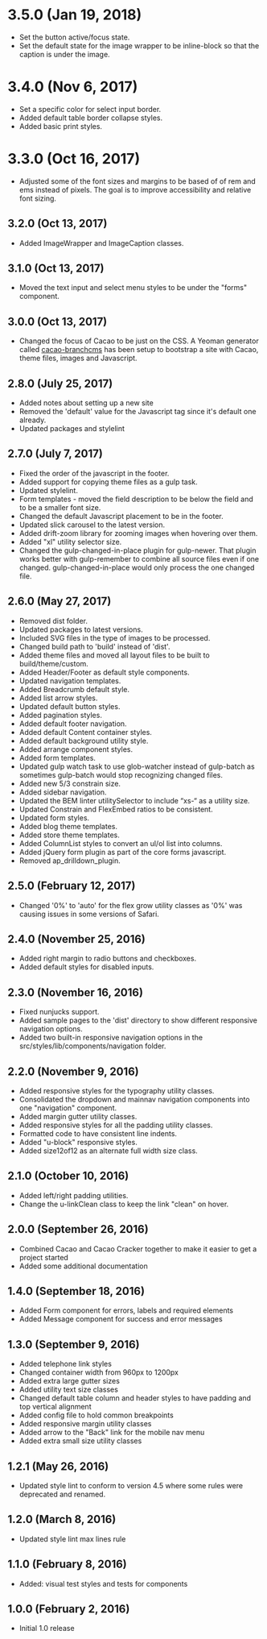 # 3.5.0 (Jan 19, 2018)

* Set the button active/focus state.
* Set the default state for the image wrapper to be inline-block so that the caption is under the image.

# 3.4.0 (Nov 6, 2017)

* Set a specific color for select input border.
* Added default table border collapse styles.
* Added basic print styles.

# 3.3.0 (Oct 16, 2017)

* Adjusted some of the font sizes and margins to be based of of rem and ems instead of pixels. 
The goal is to improve accessibility and relative font sizing.

## 3.2.0 (Oct 13, 2017)

* Added ImageWrapper and ImageCaption classes. 

## 3.1.0 (Oct 13, 2017)

* Moved the text input and select menu styles to be under the "forms" component.

## 3.0.0 (Oct 13, 2017)

* Changed the focus of Cacao to be just on the CSS. A Yeoman generator called [cacao-branchcms](https://github.com/aptuitiv/generator-cacao-branchcms) has been setup to bootstrap a site with Cacao, theme files, images and Javascript.

## 2.8.0 (July 25, 2017)

* Added notes about setting up a new site
* Removed the 'default' value for the Javascript tag since it's default one already.
* Updated packages and stylelint

## 2.7.0 (July 7, 2017)

* Fixed the order of the javascript in the footer.
* Added support for copying theme files as a gulp task.
* Updated stylelint.
* Form templates - moved the field description to be below the field and to be a smaller font size.
* Changed the default Javascript placement to be in the footer.
* Updated slick carousel to the latest version.
* Added drift-zoom library for zooming images when hovering over them.
* Added "xl" utility selector size.
* Changed the gulp-changed-in-place plugin for gulp-newer. That plugin works better with gulp-remember to combine all source files even if one changed. gulp-changed-in-place would only process the one changed file.

## 2.6.0 (May 27, 2017)

* Removed dist folder.
* Updated packages to latest versions.
* Included SVG files in the type of images to be processed.
* Changed build path to 'build' instead of 'dist'.
* Added theme files and moved all layout files to be built to build/theme/custom.
* Added Header/Footer as default style components.
* Updated navigation templates.
* Added Breadcrumb default style.
* Added list arrow styles.
* Updated default button styles.
* Added pagination styles.
* Added default footer navigation.
* Added default Content container styles.
* Added default background utility style.
* Added arrange component styles.
* Added form templates.
* Updated gulp watch task to use glob-watcher instead of gulp-batch as sometimes gulp-batch would stop recognizing changed files.
* Added new 5/3 constrain size.
* Added sidebar navigation.
* Updated the BEM linter utilitySelector to include “xs-“ as a utility size.
* Updated Constrain and FlexEmbed ratios to be consistent.
* Updated form styles.
* Added blog theme templates.
* Added store theme templates.
* Added ColumnList styles to convert an ul/ol list into columns.
* Added jQuery form plugin as part of the core forms javascript.
* Removed ap_drilldown_plugin.

## 2.5.0 (February 12, 2017)

* Changed '0%' to 'auto' for the flex grow utility classes as '0%' was causing issues in some versions of Safari.

## 2.4.0 (November 25, 2016)

* Added right margin to radio buttons and checkboxes.
* Added default styles for disabled inputs.

## 2.3.0 (November 16, 2016)

* Fixed nunjucks support.
* Added sample pages to the 'dist' directory to show different responsive navigation options.
* Added two built-in responsive navigation options in the src/styles/lib/components/navigation folder.

## 2.2.0 (November 9, 2016)

* Added responsive styles for the typography utility classes.
* Consolidated the dropdown and mainnav navigation components into one "navigation" component. 
* Added margin gutter utility classes.
* Added responsive styles for all the padding utility classes.
* Formatted code to have consistent line indents.
* Added "u-block" responsive styles.
* Added size12of12 as an alternate full width size class.

## 2.1.0 (October 10, 2016)

* Added left/right padding utilities.
* Change the u-linkClean class to keep the link "clean" on hover.

## 2.0.0 (September 26, 2016)

* Combined Cacao and Cacao Cracker together to make it easier to get a project started
* Added some additional documentation

## 1.4.0 (September 18, 2016)

* Added Form component for errors, labels and required elements
* Added Message component for success and error messages

## 1.3.0 (September 9, 2016)

* Added telephone link styles
* Changed container width from 960px to 1200px
* Added extra large gutter sizes
* Added utility text size classes
* Changed default table column and header styles to have padding and top vertical alignment
* Added config file to hold common breakpoints 
* Added responsive margin utility classes
* Added arrow to the "Back" link for the mobile nav menu
* Added extra small size utility classes

## 1.2.1 (May 26, 2016)

* Updated style lint to conform to version 4.5 where some rules were deprecated and renamed.

## 1.2.0 (March 8, 2016)

* Updated style lint max lines rule

## 1.1.0 (February 8, 2016)

* Added: visual test styles and tests for components

## 1.0.0 (February 2, 2016)

* Initial 1.0 release

